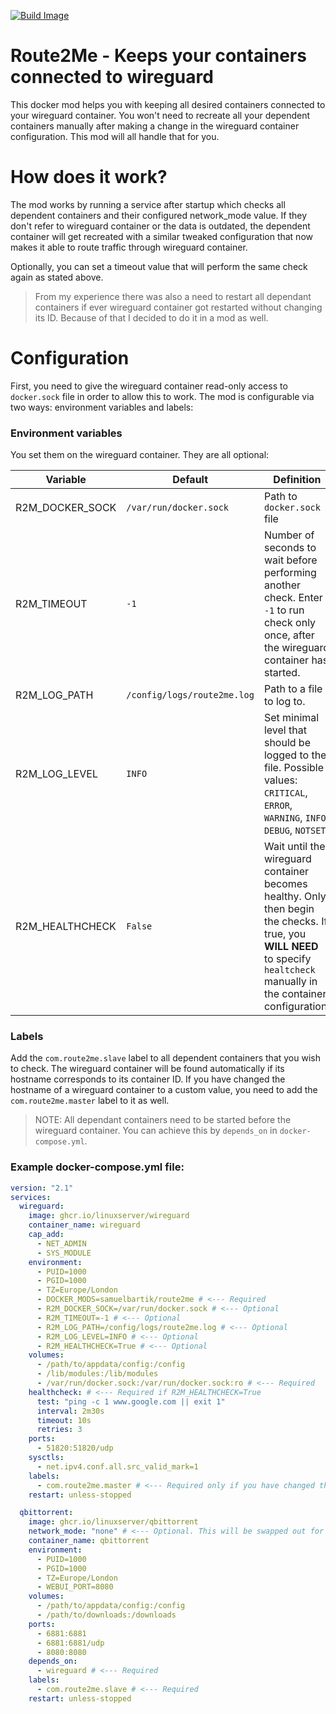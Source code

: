 [![Build Image](https://github.com/SamuelBartik/route2me/actions/workflows/BuildImage.yml/badge.svg?branch=master)](https://github.com/SamuelBartik/route2me/actions/workflows/BuildImage.yml)

# Route2Me - Keeps your containers connected to wireguard
This docker mod helps you with keeping all desired containers connected to your wireguard container. You won't need to recreate all your dependent containers manually after making a change in the wireguard container configuration. This mod will all handle that for you.

# How does it work?
The mod works by running a service after startup which checks all dependent containers and their configured network_mode value. If they don't refer to wireguard container or the data is outdated, the dependent container will get recreated with a similar tweaked configuration that now makes it able to route traffic through wireguard container.

Optionally, you can set a timeout value that will perform the same check again as stated above.

> From my experience there was also a need to restart all dependant containers if ever wireguard container got restarted without changing its ID. Because of that I decided to do it in a mod as well. 


# Configuration
First, you need to give the wireguard container read-only access to ``docker.sock`` file in order to allow this to work. The mod is configurable via two ways: environment variables and labels:

### Environment variables
You set them on the wireguard container. They are all optional:

| Variable | Default      | Definition |
| -------- | ------------ | ---------- |
| R2M_DOCKER_SOCK | ``/var/run/docker.sock`` | Path to ``docker.sock`` file |
| R2M_TIMEOUT | ``-1`` | Number of seconds to wait before performing another check. Enter ``-1`` to run check only once, after the wireguard container has started. |
| R2M_LOG_PATH | ``/config/logs/route2me.log`` | Path to a file to log to.|
| R2M_LOG_LEVEL | ``INFO`` | Set minimal level that should be logged to the file. Possible values: ``CRITICAL``, ``ERROR``, ``WARNING``, ``INFO``, ``DEBUG``, ``NOTSET`` |
| R2M_HEALTHCHECK | ``False`` | Wait until the wireguard container becomes healthy. Only then begin the checks. If true, you **WILL NEED** to specify ``healtcheck`` manually in the container configuration!| 

### Labels
Add the ``com.route2me.slave`` label to all dependent containers that you wish to check. The wireguard container will be found automatically if its hostname corresponds to its container ID. If you have changed the hostname of a wireguard container to a custom value, you need to add the ``com.route2me.master`` label to it as well.

> NOTE: All dependant containers need to be started before the wireguard container. You can achieve this by ``depends_on`` in ``docker-compose.yml``.

### Example docker-compose.yml file:
```yml
version: "2.1"
services:
  wireguard:
    image: ghcr.io/linuxserver/wireguard
    container_name: wireguard
    cap_add:
      - NET_ADMIN
      - SYS_MODULE
    environment:
      - PUID=1000
      - PGID=1000
      - TZ=Europe/London
      - DOCKER_MODS=samuelbartik/route2me # <--- Required
      - R2M_DOCKER_SOCK=/var/run/docker.sock # <--- Optional
      - R2M_TIMEOUT=-1 # <--- Optional
      - R2M_LOG_PATH=/config/logs/route2me.log # <--- Optional
      - R2M_LOG_LEVEL=INFO # <--- Optional
      - R2M_HEALTHCHECK=True # <--- Optional
    volumes:
      - /path/to/appdata/config:/config
      - /lib/modules:/lib/modules
      - /var/run/docker.sock:/var/run/docker.sock:ro # <--- Required
    healthcheck: # <--- Required if R2M_HEALTHCHECK=True
      test: "ping -c 1 www.google.com || exit 1"
      interval: 2m30s
      timeout: 10s
      retries: 3
    ports:
      - 51820:51820/udp
    sysctls:
      - net.ipv4.conf.all.src_valid_mark=1
    labels: 
      - com.route2me.master # <--- Required only if you have changed the hostname of wireguard container
    restart: unless-stopped

  qbittorrent:
    image: ghcr.io/linuxserver/qbittorrent
    network_mode: "none" # <--- Optional. This will be swapped out for the wireguard container by the mod
    container_name: qbittorrent
    environment:
      - PUID=1000
      - PGID=1000
      - TZ=Europe/London
      - WEBUI_PORT=8080
    volumes:
      - /path/to/appdata/config:/config
      - /path/to/downloads:/downloads
    ports:
      - 6881:6881
      - 6881:6881/udp
      - 8080:8080
    depends_on:
      - wireguard # <--- Required
    labels:
      - com.route2me.slave # <--- Required
    restart: unless-stopped
```
    
